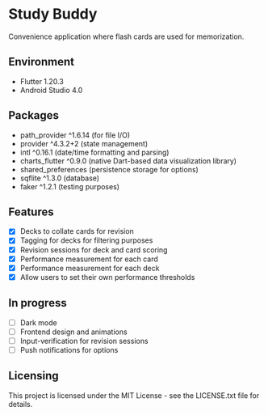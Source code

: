 # Study Buddy

Convenience application where flash cards are used for memorization.

## Environment

- Flutter 1.20.3
- Android Studio 4.0

## Packages

- path_provider ^1.6.14 (for file I/O)
- provider ^4.3.2+2 (state management)
- intl ^0.16.1 (date/time formatting and parsing)
- charts_flutter ^0.9.0 (native Dart-based data visualization library)
- shared_preferences (persistence storage for options)
- sqflite ^1.3.0 (database)
- faker ^1.2.1 (testing purposes)

## Features

- [x] Decks to collate cards for revision
- [x] Tagging for decks for filtering purposes
- [x] Revision sessions for deck and card scoring
- [x] Performance measurement for each card
- [x] Performance measurement for each deck
- [x] Allow users to set their own performance thresholds

## In progress
- [ ] Dark mode
- [ ] Frontend design and animations
- [ ] Input-verification for revision sessions
- [ ] Push notifications for options

## Licensing

This project is licensed under the MIT License - see the LICENSE.txt file for details.